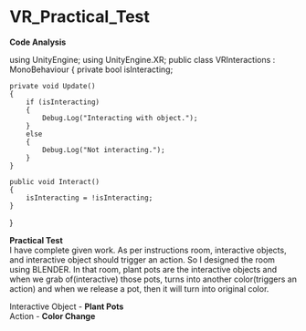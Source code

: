# VR_Practical_Test
**Code Analysis**
<br>

using UnityEngine;
using UnityEngine.XR;
public class VRInteractions : MonoBehaviour
{
    private bool isInteracting;

    private void Update()
    {
        if (isInteracting)
        {
            Debug.Log("Interacting with object.");
        }
        else
        {
            Debug.Log("Not interacting.");
        }
    }

    public void Interact()
    {
        isInteracting = !isInteracting;
    }
}

**Practical Test**
<br>
I have complete given work. As per instructions room, interactive objects, and interactive object should trigger an action. So I designed the room using BLENDER. In that room, plant pots are the interactive objects and when we grab of(interactive) those pots, turns into another color(triggers an action) and when we release a pot, then it will turn into original color. 

Interactive Object - **Plant Pots**
<br>
            Action - **Color Change**

